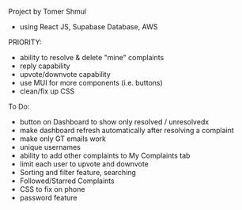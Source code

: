 

Project by Tomer Shmul
- using React JS, Supabase Database, AWS

PRIORITY:
- ability to resolve & delete "mine" complaints
- reply capability
- upvote/downvote capability
- use MUI for more components (i.e. buttons)
- clean/fix up CSS


To Do:
- button on Dashboard to show only resolved / unresolvedx
- make dashboard refresh automatically after resolving a complaint
- make only GT emails work
- unique usernames
- ability to add other complaints to My Complaints tab
- limit each user to upvote and downvote
- Sorting and filter feature, searching
- Followed/Starred Complaints
- CSS to fix on phone
- password feature